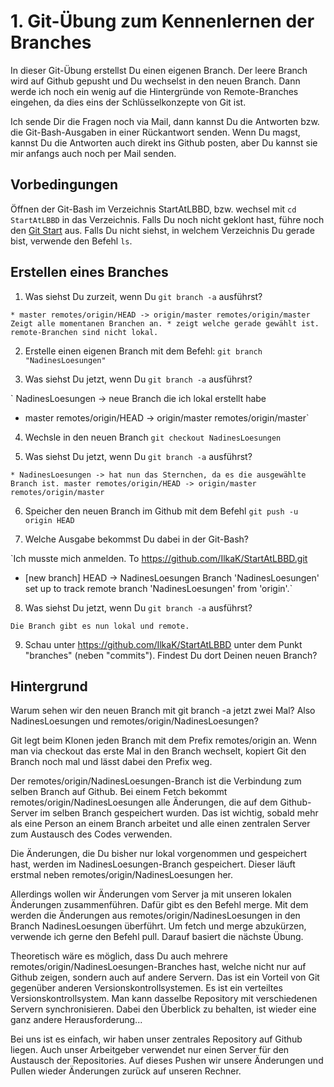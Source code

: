 # 1. Git-Übung zum Kennenlernen der Branches #

In dieser Git-Übung erstellst Du einen eigenen Branch. Der leere Branch wird auf Github gepusht und Du wechselst in den neuen Branch. Dann werde ich noch ein wenig auf die Hintergründe von Remote-Branches eingehen, da dies eins der Schlüsselkonzepte von Git ist.

Ich sende Dir die Fragen noch via Mail, dann kannst Du die Antworten bzw. die Git-Bash-Ausgaben in einer Rückantwort senden. Wenn Du magst, kannst Du die Antworten auch direkt ins Github posten, aber Du kannst sie mir anfangs auch noch per Mail senden.

## Vorbedingungen ##
Öffnen der Git-Bash im Verzeichnis StartAtLBBD, bzw. wechsel mit `cd StartAtLBBD` in das Verzeichnis. Falls Du noch nicht geklont hast, führe noch den [Git Start](./GitStart.md) aus. Falls Du nicht siehst, in welchem Verzeichnis Du gerade bist, verwende den Befehl `ls`. 

## Erstellen eines Branches ##

1. Was siehst Du zurzeit, wenn Du `git branch -a` ausführst?

`* master
  remotes/origin/HEAD -> origin/master
  remotes/origin/master
Zeigt alle momentanen Branchen an. * zeigt welche gerade gewählt ist.
remote-Branchen sind nicht lokal.`

2. Erstelle einen eigenen Branch mit dem Befehl: `git branch "NadinesLoesungen"`

3. Was siehst Du jetzt, wenn Du `git branch -a` ausführst?

`  NadinesLoesungen  -> neue Branch die ich lokal erstellt habe
* master remotes/origin/HEAD -> origin/master remotes/origin/master`

4. Wechsle in den neuen Branch `git checkout NadinesLoesungen`

5. Was siehst Du jetzt, wenn Du `git branch -a` ausführst?

`* NadinesLoesungen -> hat nun das Sternchen, da es die ausgewählte Branch ist.
  master
  remotes/origin/HEAD -> origin/master
  remotes/origin/master`

6. Speicher den neuen Branch im Github mit dem Befehl `git push -u origin HEAD`

7. Welche Ausgabe bekommst Du dabei in der Git-Bash?

`Ich musste mich anmelden. 
To https://github.com/IlkaK/StartAtLBBD.git
* [new branch]      HEAD -> NadinesLoesungen Branch 'NadinesLoesungen' set up to track remote branch 'NadinesLoesungen' from 'origin'.`

8. Was siehst Du jetzt, wenn Du `git branch -a` ausführst?

`Die Branch gibt es nun lokal und remote.`

9. Schau unter https://github.com/IlkaK/StartAtLBBD unter dem Punkt "branches" (neben "commits").
Findest Du dort Deinen neuen Branch?

## Hintergrund ##

Warum sehen wir den neuen Branch mit git branch -a jetzt zwei Mal? Also NadinesLoesungen und remotes/origin/NadinesLoesungen?

Git legt beim Klonen jeden Branch mit dem Prefix remotes/origin an. Wenn man via checkout das erste Mal in den Branch wechselt, kopiert Git den Branch noch mal und lässt dabei den Prefix weg. 

Der remotes/origin/NadinesLoesungen-Branch ist die Verbindung zum selben Branch auf Github. Bei einem Fetch bekommt remotes/origin/NadinesLoesungen alle Änderungen, die auf dem Github-Server im selben Branch gespeichert wurden. Das ist wichtig, sobald mehr als eine Person an einem Branch arbeitet und alle einen zentralen Server zum Austausch des Codes verwenden.

Die Änderungen, die Du bisher nur lokal vorgenommen und gespeichert hast, werden im NadinesLoesungen-Branch gespeichert. Dieser läuft erstmal neben remotes/origin/NadinesLoesungen her. 

Allerdings wollen wir Änderungen vom Server ja mit unseren lokalen Änderungen zusammenführen. Dafür gibt es den Befehl merge. Mit dem werden die Änderungen aus remotes/origin/NadinesLoesungen in den Branch NadinesLoesungen überführt. Um fetch und merge abzukürzen, verwende ich gerne den Befehl pull. Darauf basiert die nächste Übung.

Theoretisch wäre es möglich, dass Du auch mehrere remotes/origin/NadinesLoesungen-Branches hast, welche nicht nur auf Github zeigen, sondern auch auf andere Servern. Das ist ein Vorteil von Git gegenüber anderen Versionskontrollsystemen. Es ist ein verteiltes Versionskontrollsystem. Man kann dasselbe Repository mit verschiedenen Servern synchronisieren. Dabei den Überblick zu behalten, ist wieder eine ganz andere Herausforderung...

Bei uns ist es einfach, wir haben unser zentrales Repository auf Github liegen. Auch unser Arbeitgeber verwendet nur einen Server für den Austausch der Repositories. Auf dieses Pushen wir unsere Änderungen und Pullen wieder Änderungen zurück auf unseren Rechner.
